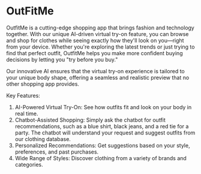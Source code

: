 # OutFitMe
OutfitMe is a cutting-edge shopping app that brings fashion and technology together. With our unique AI-driven virtual try-on feature, you can browse and shop for clothes while seeing exactly how they'll look on you—right from your device. Whether you're exploring the latest trends or just trying to find that perfect outfit, OutfitMe helps you make more confident buying decisions by letting you "try before you buy."

Our innovative AI ensures that the virtual try-on experience is tailored to your unique body shape, offering a seamless and realistic preview that no other shopping app provides.

Key Features:
1. AI-Powered Virtual Try-On: See how outfits fit and look on your body in real time.
2. Chatbot-Assisted Shopping: Simply ask the chatbot for outfit recommendations, such as a blue shirt, black jeans, and a red tie for a party. The chatbot will 
   understand your request and suggest outfits from our clothing database.
3. Personalized Recommendations: Get suggestions based on your style, preferences, and past purchases.
4. Wide Range of Styles: Discover clothing from a variety of brands and categories.

